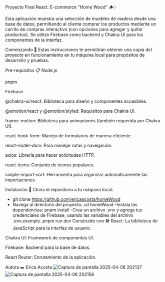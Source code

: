 Proyecto Final React: E-commerce "Home Wood" 🪵✨

Esta aplicación muestra una selección de muebles de madera desde una base de datos, permitiendo al cliente comprar los productos mediante un carrito de compras interactivo (con opciones para agregar y quitar productos). Se utilizó Firebase como backend y Chakra UI para los componentes de la interfaz.

Comenzando 🚀
Estas instrucciones te permitirán obtener una copia del proyecto en funcionamiento en tu máquina local para propósitos de desarrollo y pruebas.

Pre-requisitos 📋
Node.js

pnpm

Firebase

@chakra-ui/react: Biblioteca para diseño y componentes accesibles.

@emotion/react y @emotion/styled: Requisitos para Chakra UI.

framer-motion: Biblioteca para animaciones (también requerida por Chakra UI).

react-hook-form: Manejo de formularios de manera eficiente.

react-router-dom: Para manejar rutas y navegación.

axios: Librería para hacer solicitudes HTTP.

react-icons: Conjunto de iconos populares.

simple-import-sort: Herramienta para organizar automáticamente las importaciones.

Instalación 🔧
Clona el repositorio a tu máquina local:
- git clone https://github.com/ericaacosta/homeWood
- Navega al directorio del proyecto:
  cd homeWood
-Instala las dependencias:
pnpm install
-Crea un archivo .env y agrega tus credenciales de Firebase, usando las variables del archivo .env.example.
pnpm run dev
Construido con 🛠️
React: La biblioteca de JavaScript para la interfaz de usuario.

Chakra UI: Framework de componentes UI.

Firebase: Backend para la base de datos.

React Router: Enrutamiento de la aplicación.

Autora ✒️
Erica Acosta
![Captura de pantalla 2025-04-06 202137](https://github.com/user-attachments/assets/81364bec-bb7c-4690-82fe-601f0430e042) ![Captura de pantalla 2025-04-06 202156](https://github.com/user-attachments/assets/22d8e885-8751-4fc0-8b0c-b725e532ed90)


